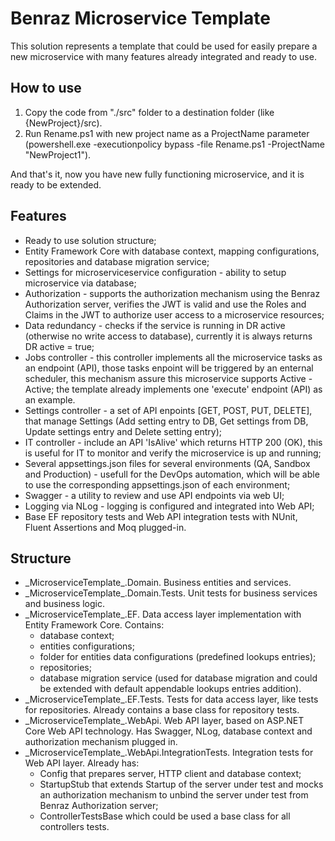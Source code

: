 # Benraz Microservice Template
This solution represents a template that could be used for easily prepare a new microservice with many features already integrated and ready to use.

## How to use
1. Copy the code from "./src" folder to a destination folder (like {NewProject}/src).
2. Run Rename.ps1 with new project name as a ProjectName parameter (powershell.exe -executionpolicy bypass -file Rename.ps1 -ProjectName "NewProject1").

And that's it, now you have new fully functioning microservice, and it is ready to be extended.

## Features
* Ready to use solution structure;
* Entity Framework Core with database context, mapping configurations, repositories and database migration service;
* Settings for microserviceservice configuration - ability to setup microservice via database;
* Authorization - supports the authorization mechanism using the Benraz Authorization server, verifies the JWT is valid and use the Roles and Claims in the JWT to authorize user access to a microservice resources;
* Data redundancy - checks if the service is running in DR active (otherwise no write access to database), currently it is always returns DR active = true;
* Jobs controller - this controller implements all the microservice tasks as an endpoint (API), those tasks enpoint will be triggered by an enternal scheduler, this mechanism assure this microservice supports Active - Active; the template already implements one 'execute' endpoint (API) as an example.
* Settings controller - a set of API enpoints [GET, POST, PUT, DELETE], that manage Settings (Add setting entry to DB, Get settings from DB, Update settings entry and Delete setting entry);
* IT controller - include an API 'IsAlive' which returns HTTP 200 (OK), this is useful for IT to monitor and verify the microservice is up and running;
* Several appsettings.json files for several environments (QA, Sandbox and Production) - usefull for the DevOps automation, which will be able to use the corresponding appsettings.json of each environment;
* Swagger - a utility to review and use API endpoints via web UI;
* Logging via NLog - logging is configured and integrated into Web API;
* Base EF repository tests and Web API integration tests with NUnit, Fluent Assertions and Moq plugged-in.

## Structure
* \_MicroserviceTemplate\_.Domain. Business entities and services.
* \_MicroserviceTemplate\_.Domain.Tests. Unit tests for business services and business logic.
* \_MicroserviceTemplate\_.EF. Data access layer implementation with Entity Framework Core. Contains:
  * database context;
  * entities configurations;
  * folder for entities data configurations (predefined lookups entries);
  * repositories;
  * database migration service (used for database migration and could be extended with default appendable lookups entries addition).
* \_MicroserviceTemplate\_.EF.Tests. Tests for data access layer, like tests for repositories. Already contains a base class for repository tests.
* \_MicroserviceTemplate\_.WebApi. Web API layer, based on ASP.NET Core Web API technology. Has Swagger, NLog, database context and authorization mechanism plugged in.
* \_MicroserviceTemplate\_.WebApi.IntegrationTests. Integration tests for Web API layer. Already has:
  * Config that prepares server, HTTP client and database context;
  * StartupStub that extends Startup of the server under test and mocks an authorization mechanism to unbind the server under test from Benraz Authorization server;
  * ControllerTestsBase which could be used a base class for all controllers tests.
